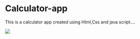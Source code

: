 # Calculator-app
This is a calculator app created using Html,Css and java script....


<img src="./Web 1920 – 1-min.png">
